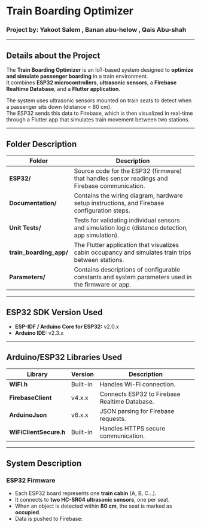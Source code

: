 # Train Boarding Optimizer  
### Project by: **Yakoot Salem , Banan abu-helow , Qais Abu-shah**

---

## Details about the Project

The **Train Boarding Optimizer** is an IoT-based system designed to **optimize and simulate passenger boarding** in a train environment.  
It combines **ESP32 microcontrollers**, **ultrasonic sensors**, a **Firebase Realtime Database**, and a **Flutter application**.

The system uses ultrasonic sensors mounted on train seats to detect when a passenger sits down (distance < 80 cm).  
The ESP32 sends this data to Firebase, which is then visualized in real-time through a Flutter app that simulates train movement between two stations.

---

## Folder Description

| Folder | Description |
|---------|-------------|
| **ESP32/** | Source code for the ESP32 (firmware) that handles sensor readings and Firebase communication. |
| **Documentation/** | Contains the wiring diagram, hardware setup instructions, and Firebase configuration steps. |
| **Unit Tests/** | Tests for validating individual sensors and simulation logic (distance detection, app simulation). |
| **train_boarding_app/** | The Flutter application that visualizes cabin occupancy and simulates train trips between stations. |
| **Parameters/** | Contains descriptions of configurable constants and system parameters used in the firmware or app. |


---

## ESP32 SDK Version Used

- **ESP-IDF / Arduino Core for ESP32:** v2.0.x  
- **Arduino IDE:** v2.3.x  

---

## Arduino/ESP32 Libraries Used

| Library | Version | Description |
|----------|----------|-------------|
| **WiFi.h** | Built-in | Handles Wi-Fi connection. |
| **FirebaseClient** | v4.x.x | Connects ESP32 to Firebase Realtime Database. |
| **ArduinoJson** | v6.x.x | JSON parsing for Firebase requests. |
| **WiFiClientSecure.h** | Built-in | Handles HTTPS secure communication. |

---

## System Description

### ESP32 Firmware
- Each ESP32 board represents one **train cabin** (A, B, C…).
- It connects to **two HC-SR04 ultrasonic sensors**, one per seat.
- When an object is detected within **80 cm**, the seat is marked as **occupied**.
- Data is pushed to Firebase:
